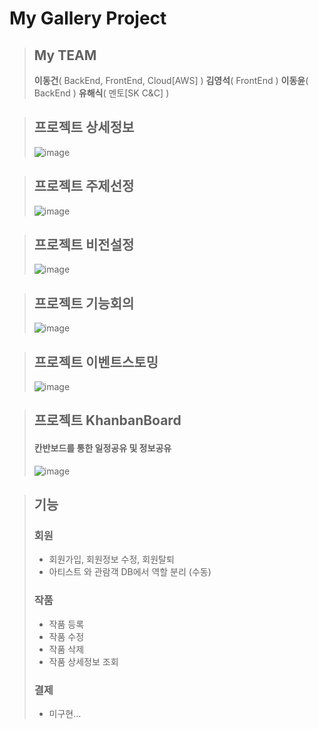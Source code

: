 # My Gallery Project

 > ## My TEAM
 > **이동건**( BackEnd, FrontEnd, Cloud[AWS] ) **김영석**( FrontEnd ) **이동윤**( BackEnd ) **유해식**( 멘토[SK C&C] )

 > ## 프로젝트 상세정보
 > ![image](https://user-images.githubusercontent.com/87507644/153648092-54b1718b-53ee-4b93-99f9-2c63f9f32366.png)

 > ## 프로젝트 주제선정
 > ![image](https://user-images.githubusercontent.com/87507644/153768486-a1ea04ec-64ef-41da-8400-2d1cac98ba42.JPG)

 > ## 프로젝트 비전설정
 > ![image](https://user-images.githubusercontent.com/87507644/153768479-27a2aa10-b63c-4ae4-a8dc-cd886187362b.JPG)

 > ## 프로젝트 기능회의
 > ![image](https://user-images.githubusercontent.com/87507644/153768485-24027788-74e0-447b-a7d2-38cfc931cf34.JPG)

 > ## 프로젝트 이벤트스토밍
 > ![image](https://user-images.githubusercontent.com/87507644/153768483-8baa6fd5-b9d9-463d-941b-88ee8aa3127e.JPG)

 > ## 프로젝트 KhanbanBoard
 > #### 칸반보드를 통한 일정공유 및 정보공유
 > ![image](https://user-images.githubusercontent.com/87507644/153768487-f2be76d0-cf0b-44fd-8594-ba4ed2db7c62.JPG)

 > ## 기능
 >
 > ### 회원
 > * 회원가입, 회원정보 수정, 회원탈퇴
 > * 아티스트 와 관람객 DB에서 역할 분리 (수동)
 > 
 > ### 작품
 > * 작품 등록
 > * 작품 수정
 > * 작품 삭제
 > * 작품 상세정보 조회
 > 
 > ### 결제
 > * 미구현...

